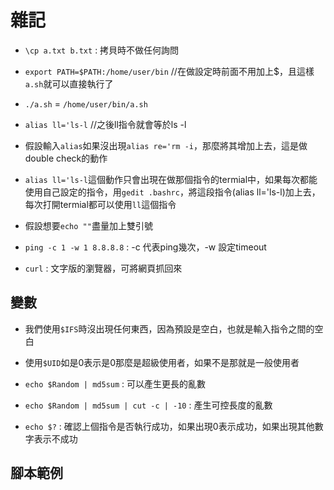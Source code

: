 # 雜記
* `\cp a.txt b.txt` : 拷貝時不做任何詢問


* `export PATH=$PATH:/home/user/bin`  //在做設定時前面不用加上$，且這樣`a.sh`就可以直接執行了

*  `./a.sh` =  `/home/user/bin/a.sh`

* `alias ll='ls-l`   //之後ll指令就會等於ls -l

* 假設輸入`alias`如果沒出現`alias re='rm -i`，那麼將其增加上去，這是做double check的動作

* `alias ll='ls-l`這個動作只會出現在做那個指令的termial中，如果每次都能使用自己設定的指令，用`gedit .bashrc`，將這段指令(alias ll='ls-l)加上去，每次打開termial都可以使用`ll`這個指令

* 假設想要`echo ""`盡量加上雙引號

* `ping -c 1 -w 1 8.8.8.8` : -c 代表ping幾次，-w 設定timeout

* `curl` : 文字版的瀏覽器，可將網頁抓回來


## 變數

* 我們使用`$IFS`時沒出現任何東西，因為預設是空白，也就是輸入指令之間的空白

* 使用`$UID`如是0表示是0那麼是超級使用者，如果不是那就是一般使用者

* `echo $Random | md5sum` : 可以產生更長的亂數

* `echo $Random | md5sum | cut -c | -10` : 產生可控長度的亂數

* `echo $?` : 確認上個指令是否執行成功，如果出現0表示成功，如果出現其他數字表示不成功

## 腳本範例




